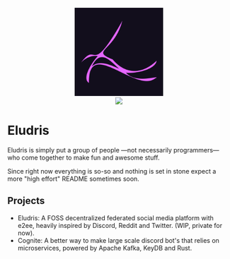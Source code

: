 <p align="center">
  <img width="200em" src="https://github.com/Eludris/.github/blob/main/assets/das_ding.png" />
  <br>
  <a href="https://discord.gg/vV6v2DhWQB"><img src="https://shields.io/discord/980412957060137001?style=for-the-badge&logo=discord&labelColor=15202b&label=Discord%20Server&color=15204c" /></a>
</p>

# Eludris

Eludris is simply put a group of people —not necessarily programmers— who come
together to make fun and awesome stuff.

Since right now everything is so-so and nothing is set in stone expect a more
"high effort" README sometimes soon.

## Projects

- Eludris: A FOSS decentralized federated social media platform with e2ee, heavily
inspired by Discord, Reddit and Twitter. (WIP, private for now).
- Cognite: A better way to make large scale discord bot's that relies on microservices,
powered by Apache Kafka, KeyDB and Rust.

